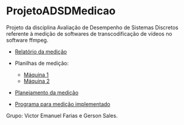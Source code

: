 # ProjetoADSDMedicao
Projeto da disciplina Avaliação de Desempenho de Sistemas Discretos referente à medição de softwares de transcodificação de vídeos no software ffmpeg.

- [Relatório da medição](https://github.com/LDVictor/ProjetoADSDMedicao/blob/master/Relat%C3%B3rio/ADSD%20-%20Relat%C3%B3rio%20de%20Medi%C3%A7%C3%A3o.pdf)

- Planilhas de medição:
  - [Máquina 1](https://github.com/LDVictor/ProjetoADSDMedicao/tree/master/Medi%C3%A7%C3%B5es/Medi%C3%A7%C3%B5es%20M%C3%A1quina%201)
  - [Máquina 2](https://github.com/LDVictor/ProjetoADSDMedicao/tree/master/Medi%C3%A7%C3%B5es/Medi%C3%A7%C3%B5es%20M%C3%A1quina%202)

- [Planejamento da medição](https://github.com/LDVictor/ProjetoADSDMedicao/blob/master/Planejamento/Projeto%20de%20medi%C3%A7%C3%A3o_%20Planejamento.pdf)

- [Programa para medição implementado](https://github.com/LDVictor/ProjetoADSDMedicao/tree/master/ProjetoMedicao)

Grupo: Victor Emanuel Farias e Gerson Sales.
